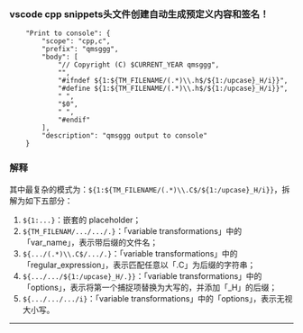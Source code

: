 ### vscode cpp snippets头文件创建自动生成预定义内容和签名！

```
	"Print to console": {
		"scope": "cpp,c",
		"prefix": "qmsggg",
		"body": [
			"// Copyright (C) $CURRENT_YEAR qmsggg",
			"",
			"#ifndef ${1:${TM_FILENAME/(.*)\\.h$/${1:/upcase}_H/i}}",
			"#define ${1:${TM_FILENAME/(.*)\\.h$/${1:/upcase}_H/i}}",
			" ",
			"$0",
			" ",
			"#endif"
		],
		"description": "qmsggg output to console"
	}
```

### 解释

其中最复杂的模式为：`${1:${TM_FILENAME/(.*)\\.C$/${1:/upcase}_H/i}}`，拆解为如下五部分： 
1. `${1:...}`：嵌套的 placeholder； 
1. `${TM_FILENAM/.../.../.}`：「variable transformations」中的「var_name」，表示带后缀的文件名； 
1. `${.../(.*)\\.C$/.../.}`：「variable transformations」中的「regular_expression」，表示匹配任意以「.C」为后缀的字符串； 
1. `${.../.../${1:/upcase}_H/.}}`：「variable transformations」中的「options」，表示将第一个捕捉项替换为大写的，并添加「_H」的后缀； 
1. `${.../.../.../i}`：「variable transformations」中的「options」，表示无视大小写。

--------------------- 
